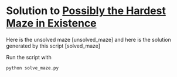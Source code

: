 # Solution to [Possibly the Hardest Maze in Existence](https://www.reddit.com/r/mazes/comments/6oa2gr/possibly_the_hardest_maze_in_existence/)

Here is the unsolved maze
[unsolved_maze]
and here is the solution generated by this script
[solved_maze]

Run the script with
```bash
python solve_maze.py
```
